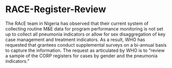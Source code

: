 # RACE-Register-Review
The RAcE team in Nigeria has observed that their current system of collecting routine M&E data for program performance monitoring is not set up to collect all pneumonia indicators or allow for sex disaggregation of key case management and treatment indicators. As a result, WHO has requested that grantees conduct supplemental surveys on a bi-annual basis to capture the information.  The request as articulated by WHO is to “review a sample of the CORP registers for cases by gender and the pneumonia indicators.” 
